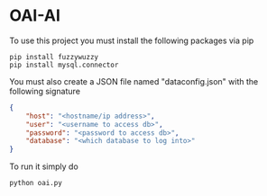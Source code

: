 # OAI-AI

To use this project you must install the following packages via pip

```shell
pip install fuzzywuzzy
pip install mysql.connector
```

You must also create a JSON file named "dataconfig.json" with the following signature

```json
{
    "host": "<hostname/ip address>",
    "user": "<username to access db>",
    "password": "<password to access db>",
    "database": "<which database to log into>"
}
```

To run it simply do

```shell
python oai.py
```
